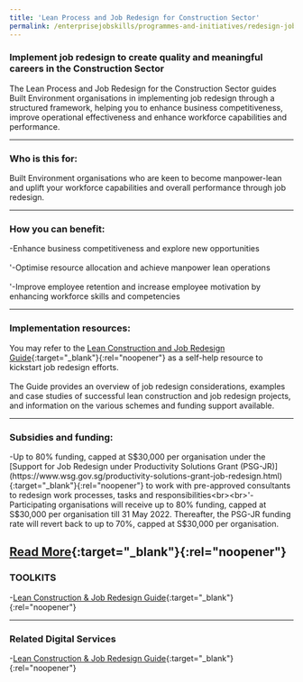 ```yaml
---
title: 'Lean Process and Job Redesign for Construction Sector'
permalink: /enterprisejobskills/programmes-and-initiatives/redesign-jobs/lean-process-and-job-redesign-for-construction-sector/
---
```


### Implement job redesign to create quality and meaningful careers in the Construction Sector

The Lean Process and Job Redesign for the Construction Sector guides Built Environment organisations in implementing job redesign through a structured framework, helping you to enhance business competitiveness, improve operational effectiveness and enhance workforce capabilities and performance.

---

### Who is this for:

Built Environment organisations who are keen to become manpower-lean and uplift your workforce capabilities and overall performance through job redesign.

---

### How you can benefit:

-Enhance business competitiveness and explore new opportunities<br><br>'-Optimise resource allocation and achieve manpower lean operations<br><br>'-Improve employee retention and increase employee motivation by enhancing workforce skills and competencies

---

### Implementation resources:

You may refer to the [Lean Construction and Job Redesign Guide](https://www.wsg.gov.sg/content/dam/ssg-wsg/wsg/jr-for-lean-construction/wsg_jr-for-lean-construction.pdf){:target="_blank"}{:rel="noopener"} as a self-help resource to kickstart job redesign efforts.<br><br>The Guide provides an overview of job redesign considerations, examples and case studies of successful lean construction and job redesign projects, and information on the various schemes and funding support available.

---

### Subsidies and funding:

-Up to 80% funding, capped at S$30,000 per organisation under the [Support for Job Redesign under Productivity Solutions Grant (PSG-JR)](https://www.wsg.gov.sg/productivity-solutions-grant-job-redesign.html){:target="_blank"}{:rel="noopener"} to work with pre-approved consultants to redesign work processes, tasks and responsibilities<br><br>'-Participating organisations will receive up to 80% funding, capped at S$30,000 per organisation till 31 May 2022. Thereafter, the PSG-JR funding rate will revert back to up to 70%, capped at S$30,000 per organisation.

[Read More](https://www.wsg.gov.sg/lean-construction-job-redesign-guide.html){:target="_blank"}{:rel="noopener"}
---

### TOOLKITS

-[Lean Construction & Job Redesign Guide](https://go.gov.sg/tk-leanjobredesign){:target="_blank"}{:rel="noopener"}

---

### Related Digital Services

-[Lean Construction & Job Redesign Guide](https://www.wsg.gov.sg/content/dam/ssg-wsg/wsg/jr-for-lean-construction/wsg_jr-for-lean-construction.pdf){:target="_blank"}{:rel="noopener"}

